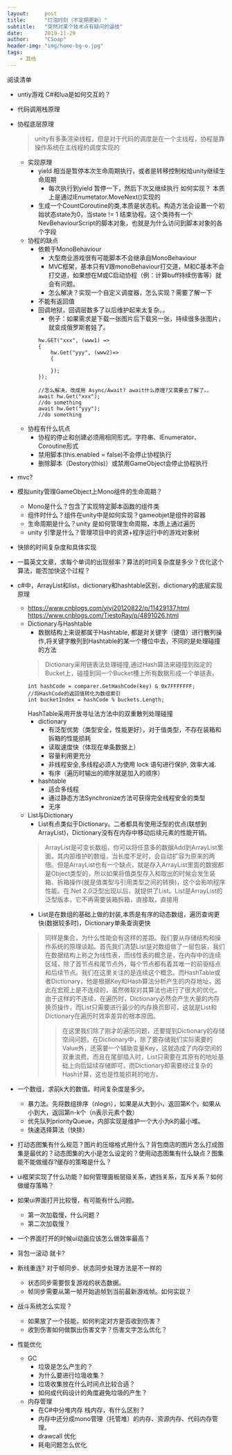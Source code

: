 ```yaml
---
layout:     post
title:      "灯泡时刻（不定期更新）"
subtitle:   "突然对某个技术点有疑问的逼技"
date:       2019-11-29
author:     "CSoap"
header-img: "img/home-bg-o.jpg"
tags:
    - 其他
---
```


阅读清单
- untiy游戏 C#和lua是如何交互的？
- 代码调用栈原理
- 协程底层原理
    > unity有多条渲染线程，但是对于代码的调度是在一个主线程，协程是靠操作系统在主线程的调度实现的
    - 实现原理
        - yield 相当是暂停本次生命周期执行，或者是转移控制权给unity继续生命周期
            - 每次执行到yield 暂停一下，然后下次又继续执行 如何实现？ 本质上是通过IEnumetator.MoveNext()实现的
        - 生成一个CountCoroutine的类,本质是状态机。构造方法会设置一个初始状态state为0，当state != 1 结束协程。这个类持有一个NevBehaviourScript的脚本对象，也就是为什么访问到脚本对象的各个字段
    - 协程的缺点
        - 依赖于MonoBehaviour
            - 大型商业游戏很有可能脚本不会继承自MonoBehaviour
            - MVC框架，基本只有V跟monoBehaviour打交道，M和C基本不会打交道，如果想在M或C启动协程（例：计算buff持续伤害等）就会有问题。
            - 怎么解决？实现一个自定义调度器，怎么实现？需要了解一下
        - 不能有返回值
        - 回调地狱，回调层数多了以后维护起来太复杂。。
            - 例子：如果需求是下载一张图片后下载另一张，持续很多张图片，就变成俄罗斯套娃了。
            ```
            hw.GET("xxx", (www1) =>
            {
                hw.Get("yyy", (www2)=>
                {

                });
            });

            //怎么解决，改成用 Async/Await? await什么原理?又需要去了解了。。
            await hw.Get("xxx");
            //do something
            await hw.Get("yyy");
            //do something
            ```
    - 协程有什么坑点
        - 协程的停止和创建必须用相同形式。字符串、IEnumerator、Coroutine形式
        - 禁用脚本(this.enabled = false)不会停止协程执行
        - 删除脚本（Destory(this)）或禁用GameObject会停止协程执行
- mvc?
- 模拟unity管理GameObject上Mono组件的生命周期？
    - Mono是什么？包含了实现特定脚本函数的组件类
    - 组件时什么？组件在unity中是如何实现？gameobjet是组件的容器
    - 生命周期是什么？unity 是如何管理生命周期，本质上通过遍历
    - unity 引擎是什么？管理项目中的资源+程序运行中的游戏对象树

- 快排的时间复杂度和具体实现
- 一篇英文文章，求每个单词的出现频率？算法的时间复杂度是多少？优化这个算法，能否加快这个过程？
- c#中，ArrayList和list，dictionary和hashtable区别，dictionary的底层实现原理
    - https://www.cnblogs.com/yiyi20120822/p/11429137.html
    https://www.cnblogs.com/TiestoRay/p/4891026.html
    - Dictionary与Hashtable
        - 数据结构上来说都属于Hashtable, 都是对关键字（键值）进行散列操作,将关键字散列到Hashtable的某一个槽位中去，不同的是处理碰撞的方法
        > Dictionary采用链表法处理碰撞,通过Hash算法来碰撞到指定的Bucket上，碰撞到同一个Bucket槽上所有数据形成一个单链表。
        ```
        int hashCode = comparer.GetHashCode(key) & 0x7FFFFFFF;
        //将HashCode的返回值转化为数组索引
        int bucketIndex = hashCode % buckets.Length;
        ```
        HashTable采用开放寻址法方法中的双重散列处理碰撞
        - dictionary
            - 有泛型优势（类型安全，性能更好），对于值类型，不存在装箱和拆箱的性能损耗
            - 读取速度快（体现在单条数据上）
            - 容量利用更充分
            - 非线程安全,多线程必须人为使用 lock 语句进行保护,  效率大减.
            - 有序（遍历时输出的顺序就是加入的顺序）
        - hashtable
            - 适合多线程
            - 通过静态方法Synchronize方法可获得完全线程安全的类型
            - 无序
    - List与Dictionary
        - List有点类似于Dictionary。二者都具有使用泛型的优点(联想到ArrayList)，Dictionary没有在内存中移动后续元素的性能开销。
        > ArrayList是可变长数组，你可以将任意多的数据Add到ArrayList里面。其内部维护的数组，当长度不足时，会自动扩容为原来的两倍。但是ArrayList也有一个缺点，就是存入ArrayList里面的数据都是Object类型的，所以如果将值类型存入和取出的时候会发生装箱、拆箱操作(就是值类型与引用类型之间的转换)，这个会影响程序性能。在.Net 2.0泛型出现以后，就提供了List<T>。List<T>是ArrayList的泛型版本，它不再需要装箱拆箱，直接取，直接用
        - List是在数组的基础上做的封装,本质是有序的动态数组，遍历查询更快(数据较多时)，Dictionary单条查询更快
        > 同样是集合，为什么性能会有这样的差距。我们要从存储结构和操作系统的原理谈起。首先我们清楚List<T>是对数组做了一层包装，我们在数据结构上称之为线性表，而线性表的概念是，在内存中的连续区域，除了首节点和尾节点外，每个节点都有着其唯一的前驱结点和后续节点。我们在这里关注的是连续这个概念。而HashTable或者Dictionary，他是根据Key和Hash算法分析产生的内存地址，因此在宏观上是不连续的，虽然微软对其算法也进行了很大的优化。由于这样的不连续，在遍历时，Dictionary必然会产生大量的内存换页操作，而List只需要进行最少的内存换页即可，这就是List和Dictionary在遍历时效率差异的根本原因。
        >> 在这里我们除了刚才的遍历问题，还要提到Dictionary的存储空间问题，在Dictionary中，除了要存储我们实际需要的Value外，还需要一个辅助变量Key，这就造成了内存空间的双重浪费。而且在尾部插入时，List只需要在其原有的地址基础上向后延续存储即可，而Dictionary却需要经过复杂的Hash计算，这也是性能损耗的地方。

- 一个数组，求前k大的数值。时间复杂度是多少。
    - 暴力法。先将数组排序（nlogn），如果是从大到小，返回第K个，如果从小到大，返回第n-k个（n表示元素个数）
    - 优先队列priorityQueue，内部实现是维护一个大小为k的最小堆。
    - 快速选择算法（快排）
- 打动态图集有什么规范？图片的压缩格式用什么？背包商店的图片怎么打成图集是最优的？动态图集的大小是怎么设定的？使用动态图集有什么缺点？图集能不能做缓存?缓存的策略是什么？
- ui框架实现了什么功能？如何管理面板层级关系，遮挡关系，互斥关系？如何做缓存策略？
- 如果ui界面打开比较慢，有可能有什么问题。
    - 第一次加载慢，什么问题？
    - 第二次加载慢？
- 一个界面打开的时候ui动画应该怎么做效率最高？
- 背包一滚动 就卡?
- 断线重连? 对于帧同步、状态同步处理方法是不一样的
    - 状态同步需要恢复游戏的状态数据。
    - 帧同步需要从第一帧开始追帧到当前最新游戏帧。如何实现？
- 战斗系统怎么实现？
    - 如果放了一个技能，如何判定对方是否收到伤害？
    - 收到伤害如何做飘出伤害文字？伤害文字怎么优化？

- 性能优化
    - GC
        - 垃圾是怎么产生的？
        - 为什么要进行垃圾收集？
        - 垃圾收集放在什么时间点比较合适？
        - 如何成代码设计的角度避免垃圾的产生？
    - 内存管理
        - 在C#中分堆内存 栈内存，有什么区别？
        - 内存中还分成mono管理（托管堆）的内存、资源内存、代码内存管理。
        - drawcall 优化
        - 耗电问题怎么优化

